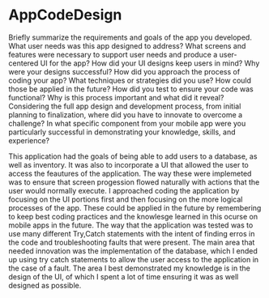 # AppCodeDesign
Briefly summarize the requirements and goals of the app you developed. What user needs was this app designed to address?
What screens and features were necessary to support user needs and produce a user-centered UI for the app? How did your UI designs keep users in mind? Why were your designs successful?
How did you approach the process of coding your app? What techniques or strategies did you use? How could those be applied in the future?
How did you test to ensure your code was functional? Why is this process important and what did it reveal?
Considering the full app design and development process, from initial planning to finalization, where did you have to innovate to overcome a challenge?
In what specific component from your mobile app were you particularly successful in demonstrating your knowledge, skills, and experience?

  This application had the goals of being able to add users to a database, as well as inventory. It was also to incorporate a UI that allowed the user to access the feautures of the application. The way these were implemeted was to ensure that screen progession flowed naturally with actions that the user would normally execute. I approached coding the application by focusing on the UI portions first and then focusing on the more logical processes of the app. These could be applied in the future by remembering to keep best coding practices and the knowlesge learned in this ocurse on mobile apps in the future. 
    The way that the application was tested was to use many different Try,Catch statements with the intent of finding erros in the code and troubleshooting faults that were present. The main area that needed innovation was the implementation of the database, which I ended up using try catch statements to allow the user access to the application in the case of a fault. The area I best demonstrated my knowledge is in the design of the UI, of which I spent a lot of time ensuring it was as well designed as possible. 
